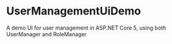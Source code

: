 # UserManagementUiDemo
A demo UI for user management in ASP.NET Core 5, using both UserManager and RoleManager
